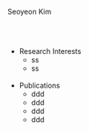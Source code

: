 

<span class="spn3">Seoyeon Kim</span>

<br>
<br>

<ul>
  <li><span class="spn1">Research Interests</span>
    <ul class="nested">
      <li><span class="spn6">ss</span></li>
      <li><span class="spn6">ss</span></li>
    </ul>
  </li>
  &nbsp;
  <li><span class="spn1">Publications</span>
    <ul class="nested">
      <li><span class="spn6">ddd</span></li>
      <li><span class="spn6">ddd</span></li>
      <li><span class="spn6">ddd</span></li>
      <li><span class="spn6">ddd</span></li>
    </ul>
  </li>
</ul>


